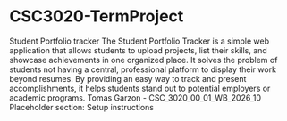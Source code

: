 # CSC3020-TermProject

Student Portfolio tracker
The Student Portfolio Tracker is a simple web application that allows students to upload projects, list their skills, and showcase achievements in one organized place. It solves the problem of students not having a central, professional platform to display their work beyond resumes. By providing an easy way to track and present accomplishments, it helps students stand out to potential employers or academic programs.
Tomas Garzon - CSC_3020_00_01_WB_2026_10
Placeholder section: Setup instructions
